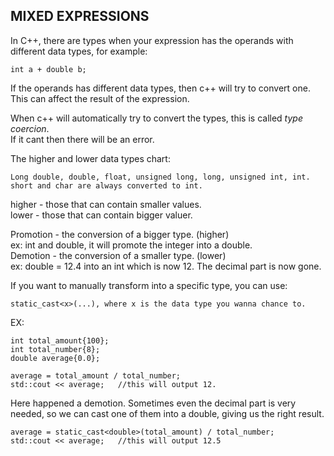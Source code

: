 MIXED EXPRESSIONS	
-----

In C++,  there are types when your expression has the operands with different data types, for example:   

    int a + double b;	  

If the operands has different data types, then c++ will try to convert one.	    
This can affect the result of the expression.  

When c++ will automatically try to convert the types, this is called *type coercion*.	  
If it cant then there will be an error.	  
	
The higher and lower data types chart:	  

	Long double, double, float, unsigned long, long, unsigned int, int.  
	short and char are always converted to int.  
	
higher - those that can contain smaller values.		  
lower - those that can  contain bigger valuer.		  

Promotion - the conversion of a bigger type. (higher)	  
ex: int and double, it will promote the integer into a double.  
Demotion - the conversion of a smaller type. (lower)	  
ex: double = 12.4 into an int which is now 12. The decimal part is now gone.	  

If you want to manually transform into a specific type, you can use:	  

	static_cast<x>(...), where x is the data type you wanna chance to.	  

EX:  
	
	int total_amount{100};
	int total_number{8};
	double average{0.0};

	average = total_amount / total_number;	
	std::cout << average;   //this will output 12. 

Here happened a demotion. Sometimes even the decimal part is very needed, so we can cast one of them into a double, giving us the right result.  

	average = static_cast<double>(total_amount) / total_number;	  
	std::cout << average;	//this will output 12.5  





